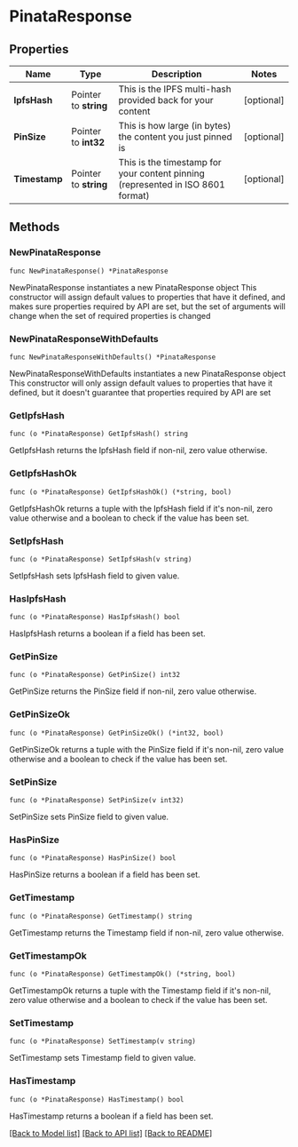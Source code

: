 # PinataResponse

## Properties

Name | Type | Description | Notes
------------ | ------------- | ------------- | -------------
**IpfsHash** | Pointer to **string** | This is the IPFS multi-hash provided back for your content | [optional] 
**PinSize** | Pointer to **int32** | This is how large (in bytes) the content you just pinned is | [optional] 
**Timestamp** | Pointer to **string** | This is the timestamp for your content pinning (represented in ISO 8601 format) | [optional] 

## Methods

### NewPinataResponse

`func NewPinataResponse() *PinataResponse`

NewPinataResponse instantiates a new PinataResponse object
This constructor will assign default values to properties that have it defined,
and makes sure properties required by API are set, but the set of arguments
will change when the set of required properties is changed

### NewPinataResponseWithDefaults

`func NewPinataResponseWithDefaults() *PinataResponse`

NewPinataResponseWithDefaults instantiates a new PinataResponse object
This constructor will only assign default values to properties that have it defined,
but it doesn't guarantee that properties required by API are set

### GetIpfsHash

`func (o *PinataResponse) GetIpfsHash() string`

GetIpfsHash returns the IpfsHash field if non-nil, zero value otherwise.

### GetIpfsHashOk

`func (o *PinataResponse) GetIpfsHashOk() (*string, bool)`

GetIpfsHashOk returns a tuple with the IpfsHash field if it's non-nil, zero value otherwise
and a boolean to check if the value has been set.

### SetIpfsHash

`func (o *PinataResponse) SetIpfsHash(v string)`

SetIpfsHash sets IpfsHash field to given value.

### HasIpfsHash

`func (o *PinataResponse) HasIpfsHash() bool`

HasIpfsHash returns a boolean if a field has been set.

### GetPinSize

`func (o *PinataResponse) GetPinSize() int32`

GetPinSize returns the PinSize field if non-nil, zero value otherwise.

### GetPinSizeOk

`func (o *PinataResponse) GetPinSizeOk() (*int32, bool)`

GetPinSizeOk returns a tuple with the PinSize field if it's non-nil, zero value otherwise
and a boolean to check if the value has been set.

### SetPinSize

`func (o *PinataResponse) SetPinSize(v int32)`

SetPinSize sets PinSize field to given value.

### HasPinSize

`func (o *PinataResponse) HasPinSize() bool`

HasPinSize returns a boolean if a field has been set.

### GetTimestamp

`func (o *PinataResponse) GetTimestamp() string`

GetTimestamp returns the Timestamp field if non-nil, zero value otherwise.

### GetTimestampOk

`func (o *PinataResponse) GetTimestampOk() (*string, bool)`

GetTimestampOk returns a tuple with the Timestamp field if it's non-nil, zero value otherwise
and a boolean to check if the value has been set.

### SetTimestamp

`func (o *PinataResponse) SetTimestamp(v string)`

SetTimestamp sets Timestamp field to given value.

### HasTimestamp

`func (o *PinataResponse) HasTimestamp() bool`

HasTimestamp returns a boolean if a field has been set.


[[Back to Model list]](../README.md#documentation-for-models) [[Back to API list]](../README.md#documentation-for-api-endpoints) [[Back to README]](../README.md)


